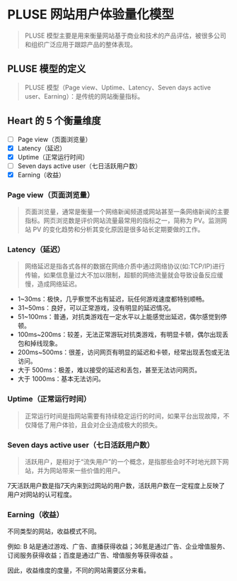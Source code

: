 
# PLUSE 网站用户体验量化模型

> PLUSE 模型主要是用来衡量网站基于商业和技术的产品评估，被很多公司和组织广泛应用于跟踪产品的整体表现。

## PLUSE 模型的定义

> PLUSE 模型（Page view、Uptime、Latency、Seven days active user、Earning）：是传统的网站衡量指标。

## Heart 的 5 个衡量维度
  - [ ] Page view（页面浏览量）
  - [x] Latency（延迟）
  - [x] Uptime（正常运行时间）
  - [ ] Seven days active user（七日活跃用户数）
  - [x] Earning（收益）

### Page view（页面浏览量）

> 页面浏览量，通常是衡量一个网络新闻频道或网站甚至一条网络新闻的主要指标。网页浏览数是评价网站流量最常用的指标之一，简称为 PV。监测网站 PV 的变化趋势和分析其变化原因是很多站长定期要做的工作。
 
### Latency（延迟）

> 网络延迟是指各式各样的数据在网络介质中通过网络协议(如:TCP/IP)进行传输，如果信息量过大不加以限制，超额的网络流量就会导致设备反应缓慢，造成网络延迟。

 - 1~30ms：极快，几乎察觉不出有延迟，玩任何游戏速度都特别顺畅。
 - 31~50ms：良好，可以正常游戏，没有明显的延迟情况。
 - 51~100ms：普通，对抗类游戏在一定水平以上能感觉出延迟，偶尔感觉到停顿。
 - 100ms~200ms：较差，无法正常游玩对抗类游戏，有明显卡顿，偶尔出现丢包和掉线现象。
 - 200ms~500ms：很差，访问网页有明显的延迟和卡顿，经常出现丢包或无法访问。
 - 大于 500ms：极差，难以接受的延迟和丢包，甚至无法访问网页。
 - 大于 1000ms：基本无法访问。

### Uptime（正常运行时间）

> 正常运行时间是指网站需要有持续稳定运行的时间，如果平台出现故障，不仅降低了用户体验，且会对企业造成极大的损失。

### Seven days active user（七日活跃用户数）

> 活跃用户，是相对于“流失用户”的一个概念，是指那些会时不时地光顾下网站，并为网站带来一些价值的用户。

7天活跃用户数是指7天内来到过网站的用户数，活跃用户数在一定程度上反映了用户对网站的认可程度。

### Earning（收益）

不同类型的网站，收益模式不同。

例如: B 站是通过游戏、广告、直播获得收益；36氪是通过广告、企业增值服务、订阅服务获得收益；百度是通过广告、增值服务等获得收益 。

因此，收益维度的度量，不同的网站需要区分来看。
